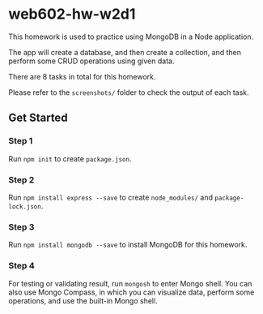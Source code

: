 # web602-hw-w2d1

This homework is used to practice using MongoDB in a Node application.

The app will create a database, and then create a collection, and then perform some CRUD operations using given data.

There are 8 tasks in total for this homework.

Please refer to the `screenshots/` folder to check the output of each task.

## Get Started

### Step 1
Run `npm init` to create `package.json`.

### Step 2
Run `npm install express --save` to create `node_modules/` and `package-lock.json`.

### Step 3
Run `npm install mongodb --save` to install MongoDB for this homework.

### Step 4
For testing or validating result, run `mongosh` to enter Mongo shell.
You can also use Mongo Compass, in which you can visualize data, perform some operations, and use the built-in Mongo shell.
